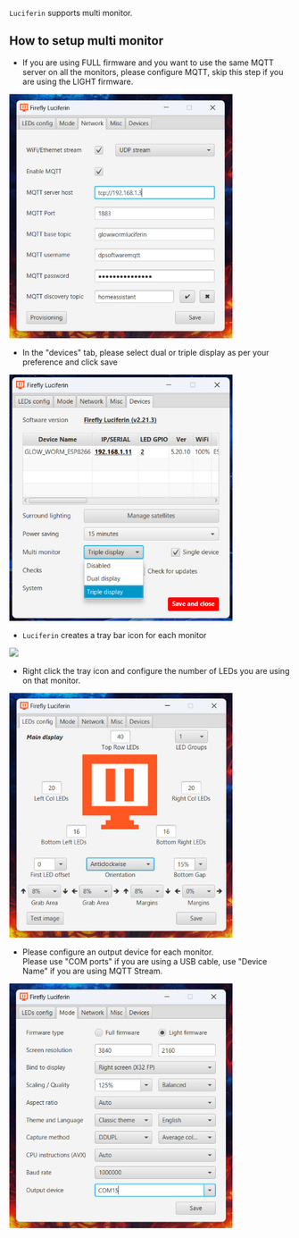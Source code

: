 
`Luciferin` supports multi monitor.

## How to setup multi monitor

- If you are using FULL firmware and you want to use the same MQTT server on all the monitors, please configure MQTT, skip this step if you are using the LIGHT firmware.
<img width="400" src="https://github.com/sblantipodi/firefly_luciferin/blob/dynamic_gpio/data/img/multi_display/multimonitor_1.jpg?raw=true">  
  
- In the "devices" tab, please select dual or triple display as per your preference and click save
<img width="400" src="https://github.com/sblantipodi/firefly_luciferin/blob/dynamic_gpio/data/img/multi_display/multimonitor_3.jpg?raw=true">   
  
- `Luciferin` creates a tray bar icon for each monitor
<img width="100" src="https://github.com/sblantipodi/firefly_luciferin/blob/dynamic_gpio/data/img/multi_display/triple_monitor_tray_grey.jpg?raw=true">  

- Right click the tray icon and configure the number of LEDs you are using on that monitor. 
<img width="400" src="https://github.com/sblantipodi/firefly_luciferin/blob/dynamic_gpio/data/img/multi_display/multimonitor_7.jpg?raw=true">  

- Please configure an output device for each monitor.  
Please use "COM ports" if you are using a USB cable, use "Device Name" if you are using MQTT Stream.
<img width="400" src="https://github.com/sblantipodi/firefly_luciferin/blob/dynamic_gpio/data/img/multi_display/multimonitor_6.jpg?raw=true">  
